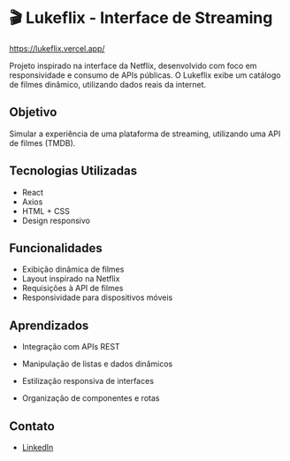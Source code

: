 # 🎬 Lukeflix - Interface de Streaming
https://lukeflix.vercel.app/

Projeto inspirado na interface da Netflix, desenvolvido com foco em responsividade e consumo de APIs públicas. O Lukeflix exibe um catálogo de filmes dinâmico, utilizando dados reais da internet.

## Objetivo

Simular a experiência de uma plataforma de streaming, utilizando uma API de filmes (TMDB).

## Tecnologias Utilizadas

- React
- Axios 
- HTML + CSS
- Design responsivo

## Funcionalidades

- Exibição dinâmica de filmes
- Layout inspirado na Netflix
- Requisições à API de filmes
- Responsividade para dispositivos móveis

## Aprendizados
- Integração com APIs REST

- Manipulação de listas e dados dinâmicos

- Estilização responsiva de interfaces

- Organização de componentes e rotas

## Contato
- [LinkedIn](https://www.linkedin.com/in/lukgoes/)
